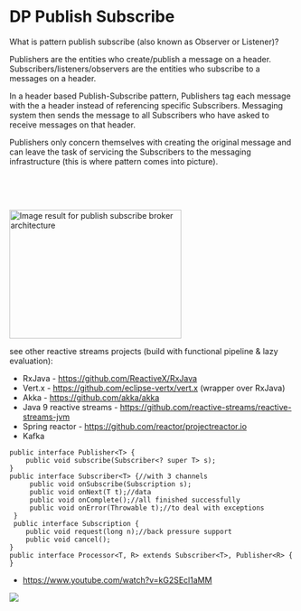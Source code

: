 # DP Publish Subscribe
What is pattern publish subscribe (also known as Observer or Listener)?

Publishers  are the entities who create/publish a message on a header. 
Subscribers/listeners/observers are the entities who subscribe  to a messages on a header.


In a header based Publish-Subscribe pattern, Publishers tag each message with the a header instead of referencing specific Subscribers. 
Messaging system then sends the message to all Subscribers who have asked to receive messages on that header.

Publishers only concern themselves with creating the original message and can leave the task of servicing the Subscribers to the messaging infrastructure (this is where pattern comes into picture).

<img class="irc_mi" src="https://image.slidesharecdn.com/broker2-100713053847-phpapp02/95/towards-improved-data-dissemination-of-publishsubscribe-systems-6-728.jpg?cb=1278999567" alt="Image result for publish subscribe broker architecture" onload="typeof google==='object'&amp;&amp;google.aft&amp;&amp;google.aft(this)" width="304" height="228" style="margin-top: 63px;">

see other reactive streams projects (build with functional pipeline & lazy evaluation):
- RxJava - https://github.com/ReactiveX/RxJava
- Vert.x - https://github.com/eclipse-vertx/vert.x (wrapper over RxJava)
- Akka - https://github.com/akka/akka
- Java 9 reactive streams - https://github.com/reactive-streams/reactive-streams-jvm
- Spring reactor - https://github.com/reactor/projectreactor.io
- Kafka
```
public interface Publisher<T> {
    public void subscribe(Subscriber<? super T> s);
}
public interface Subscriber<T> {//with 3 channels
     public void onSubscribe(Subscription s);
     public void onNext(T t);//data
     public void onComplete();//all finished successfully
     public void onError(Throwable t);//to deal with exceptions
 }
 public interface Subscription {
    public void request(long n);//back pressure support
    public void cancel();
}
public interface Processor<T, R> extends Subscriber<T>, Publisher<R> {
}
```

- https://www.youtube.com/watch?v=kG2SEcl1aMM

<img src="javaStream_Vs_ReactiveStream.png">


